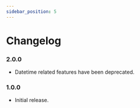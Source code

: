 ```yaml
---
sidebar_position: 5
---
```

# Changelog

### 2.0.0
- Datetime related features have been deprecated.

### 1.0.0
- Initial release.